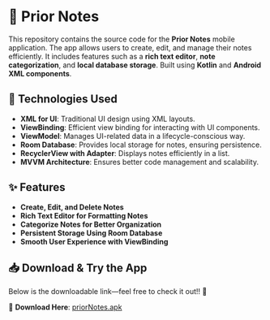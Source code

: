 
# 📒 Prior Notes

This repository contains the source code for the **Prior Notes** mobile application. The app allows users to create, edit, and manage their notes efficiently. It includes features such as a **rich text editor**, **note categorization**, and **local database storage**. Built using **Kotlin** and **Android XML components**.

## 📌 Technologies Used
- **XML for UI**: Traditional UI design using XML layouts.
- **ViewBinding**: Efficient view binding for interacting with UI components.
- **ViewModel**: Manages UI-related data in a lifecycle-conscious way.
- **Room Database**: Provides local storage for notes, ensuring persistence.
- **RecyclerView with Adapter**: Displays notes efficiently in a list.
- **MVVM Architecture**: Ensures better code management and scalability.

## ✨ Features
- **Create, Edit, and Delete Notes**
- **Rich Text Editor for Formatting Notes**
- **Categorize Notes for Better Organization**
- **Persistent Storage Using Room Database**
- **Smooth User Experience with ViewBinding**

## 📥 Download & Try the App
Below is the downloadable link—feel free to check it out!! 🚀

🔗 **Download Here**: [priorNotes.apk](https://drive.google.com/file/d/1dEp6x6pf1SOwZ15ONV8hBl9-VbQS90FC/view?usp=drive_link)
